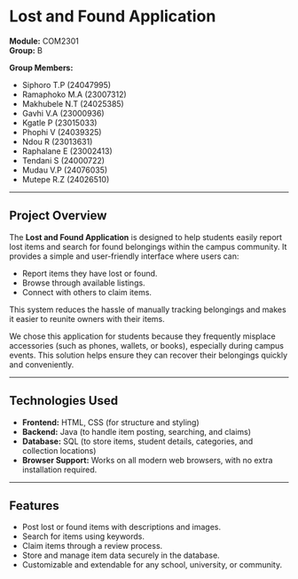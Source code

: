 # Lost and Found Application  

**Module:** COM2301  
**Group:** B  

**Group Members:**  
- Siphoro T.P (24047995)  
- Ramaphoko M.A (23007312)  
- Makhubele N.T (24025385)  
- Gavhi V.A (23000936)  
- Kgatle P (23015033)  
- Phophi V (24039325)  
- Ndou R (23013631)  
- Raphalane E (23002413)  
- Tendani S (24000722)  
- Mudau V.P (24076035)  
- Mutepe R.Z (24026510)  

---

## Project Overview  
The **Lost and Found Application** is designed to help students easily report lost items and search for found belongings within the campus community. It provides a simple and user-friendly interface where users can:  

- Report items they have lost or found.  
- Browse through available listings.  
- Connect with others to claim items.  

This system reduces the hassle of manually tracking belongings and makes it easier to reunite owners with their items.  

We chose this application for students because they frequently misplace accessories (such as phones, wallets, or books), especially during campus events. This solution helps ensure they can recover their belongings quickly and conveniently.  

---

## Technologies Used  
- **Frontend:** HTML, CSS (for structure and styling)  
- **Backend:** Java (to handle item posting, searching, and claims)  
- **Database:** SQL (to store items, student details, categories, and collection locations)  
- **Browser Support:** Works on all modern web browsers, with no extra installation required.  

---

## Features  
- Post lost or found items with descriptions and images.  
- Search for items using keywords.  
- Claim items through a review process.  
- Store and manage item data securely in the database.  
- Customizable and extendable for any school, university, or community.  
